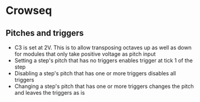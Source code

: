 # Crowseq

## Pitches and triggers
- C3 is set at 2V. This is to allow transposing octaves up as well as down for modules that only take positive voltage as pitch input
- Setting a step's pitch that has no triggers enables trigger at tick 1 of the step
- Disabling a step's pitch that has one or more triggers disables all triggers
- Changing a step's pitch that has one or more triggers changes the pitch and leaves the triggers as is
